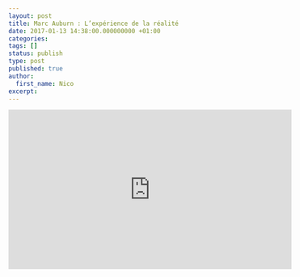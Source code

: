 ```yaml
---
layout: post
title: Marc Auburn : L’expérience de la réalité
date: 2017-01-13 14:38:00.000000000 +01:00
categories:
tags: []
status: publish
type: post
published: true
author:
  first_name: Nico
excerpt:
---
```


<iframe width="560" height="315" src="https://www.youtube-nocookie.com/embed/IcCK2IeZo2M?rel=0" frameborder="0" allowfullscreen></iframe>
